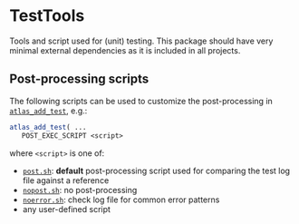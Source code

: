 # TestTools

Tools and script used for (unit) testing. This package should have very minimal external
dependencies as it is included in all projects.

## Post-processing scripts
The following scripts can be used to customize the post-processing in [`atlas_add_test`](https://atlassoftwaredocs.web.cern.ch/guides/cmake/#atlas_add_test), e.g.:
```cmake
atlas_add_test( ...
   POST_EXEC_SCRIPT <script>
```
where `<script>` is one of:
- [`post.sh`](share/post.sh): **default** post-processing script used for comparing the test log file
  against a reference
- [`nopost.sh`](share/nopost.sh): no post-processing
- [`noerror.sh`](share/noerror.sh): check log file for common error patterns
- any user-defined script
